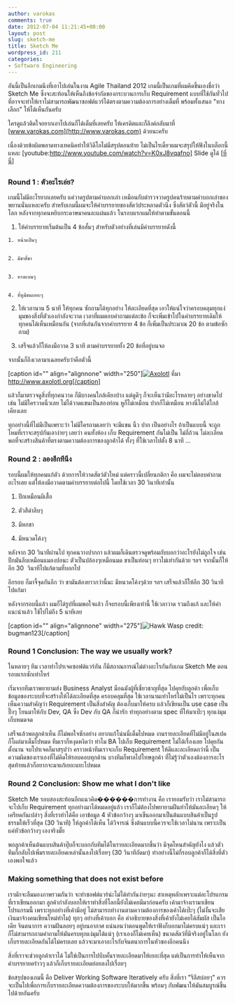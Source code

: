 ```yaml
---
author: varokas
comments: true
date: 2012-07-04 11:21:45+00:00
layout: post
slug: sketch-me
title: Sketch Me
wordpress_id: 211
categories:
- Software Engineering
---
```


อันนึ้เป็นอีกเกมนึงที่เอาไปเล่นในงาน Agile Thailand 2012 เกมนี้เป็นเกมที่ผมคิดขึ้นเองชื่อว่า Sketch Me ซึ่งจะสะท้อนให้เห็นถึงข้อจำกัดของกระบวนการเก็บ Requirement แบบที่ใช้กันทั่วไป ที่อาจจะทำให้เราไม่สามารถพัฒนาซอฟต์แวร์ได้ตรงตามความต้องการอย่างเต็มที่ พร้อมทั้งเสนอ "ทางเลือก" ให้ได้เห็นกันครับ

ใครดูแล้วติดใจอยากเอาไปเล่นก็ได้เต็มที่เลยครับ ให้เครดิตและก็ลิงค์กลับมาที่ [www.varokas.com](http://www.varokas.com) ด้วยนะครับ

เนื่องด้วยข้อผิดพลาดทางเทคนิคทำให้วิดีโอไม่มีสรุปตอนท้าย ไม่เป็นไรเดี๋ยวผมจะสรุปให้ฟังในบล็อกนี้แหละ
[youtube:http://www.youtube.com/watch?v=K0xJ8vqafno]
Slide ดูได้ [[ที่นี่](https://docs.google.com/a/panusuwan.com/presentation/d/1uxs3P7XvkmZb1f7SQxTZ4U3lg2ItB-9_aZjVS3kVYTM)]


## <!--more-->




### Round 1 : ตัวอะไรเอ่ย?


เกมนี้ไม่มีอะไรยากเลยครับ แค่วาดรูปตามคำบอกเล่า เหมือนกับตำรวจวาดรูปคนร้ายตามคำบอกเล่าของพยานนั่นแหละครับ สำหรับเกมนี้ผมจะให้คำบรรยายของสัตว์ประหลาดตัวนึง ซึ่งสัตว์ตัวนี้ มีอยู่จริงในโลก หลังจากทุกคนหยิบกระดาษมาคนละแผ่นแล้ว ในรอบแรกผมให้ทำตามขั้นตอนนี้



	
  1. ให้คำบรรยายเริ่มต้นเป็น 4 ข้อสั้นๆ สำหรับตัวอย่างที่เล่นมีคำบรรยายดังนี้

	
    1. หน้าแป้นๆ

	
    2. มีขาสี่ขา

	
    3. หางแบนๆ

	
    4. ที่หูมีขนเยอะๆ




	
  2. ให้เวลานาน 5 นาที ให้ทุกคน ซักถามได้ทุกอย่าง ให้ละเอียดที่สุด เอาให้แน่ใจว่าครอบคลุมทุกแง่มุมของสิ่งที่ตัวเองกำลังจะวาด เวลาที่ผมตอบคำถามแต่ละข้อ ก็จะเพิ่มเข้าไปในคำบรรยายเดิมให้ทุกคนได้เห็นเหมือนกัน (จากที่เล่นกันจากคำบรรยาย 4 ข้อ ก็เพิ่มเป็นประมาณ 20 ข้อ ตามข้อซักถาม)

	
  3. เสร็จแล้วก็ให้ลงมือวาด 3 นาที ตามคำบรรยายทั้ง 20 ข้อที่อยู่บนจอ


จากนั้นก็ถึงเวลามาเฉลยครับว่าคือตัวนี้

[caption id="" align="alignnone" width="250"][![Axolotl](http://www.axolotl.org/images/animals/axolotl.jpg)](http://www.axolotl.org) ที่มา http://www.axolotl.org[/caption]

แล้วก็มาตรวจดูสิ่งที่ทุกคนวาด ก็มีบางคนใกล้เคียงบ้าง แต่ดูดีๆ ก็จะเห็นว่ามีอะไรหลายๆ อย่างขาดไป เช่น ไม่มีใครวาดนิ้วเลย ไม่ได้วาดแขนเป็นสองท่อน หูก็ไม่เหมือน ปากก็ไม่เหมือน หางนี่ไม่ได้ใกล้เคียงเลย

ทุกอย่างนี้ที่ไม่มีเป็นเพราะว่า ไม่มีใครถามเลยว่า จะมีแขน นิ้ว ปาก เป็นอย่างไร ถ้าเป็นแบบนี้ จะถูกไหมที่เราจะสรุปกันเอาง่ายๆ เลยว่า คนทั้งห้อง เก็บ Requirement กันไม่เป็น ไม่ถี่ถ้วน ไม่ละเอียดพอที่จะสร้างสินค้าที่ตรงตามความต้องการของลูกค้่าได้ ทั้งๆ ที่ใช้เวลาไปตั้ง 8 นาที ...


### Round 2 : ลองอีกทีนึง


รอบนี้ผมให้ทุกคนแก้ตัว ด้วยการให้วาดสัตว์ตัวใหม่ แต่คราวนี้เปลี่ยนกติกา คือ ผมจะไม่ตอบคำถามอะไรเลย แต่ให้ลงมือวาดตามคำบรรยายต่อไปนี้ โดยใช้เวลา 30 วินาทีเท่านั้น



	
  1. ปีกเหมือนผีเสื้อ

	
  2. ตัวสีดำลีบๆ

	
  3. มีหกขา

	
  4. มีหนวดโค้งๆ


หลังจาก 30 วินาทีผ่านไป ทุกคนวางปากกา แล้วผมก็เดินตรวจดูพร้อมกับบอกว่าอะไรยังไม่ถูกใจ เช่น ปีกมันลีบเหมือนแมลงปอนะ ตัวเป็นปล้องๆเหมือนมด ขาเป็นท่อนๆ ยาวไม่เท่ากันด้วย ฯลฯ จากนั้นก็ให้อีก 30  วินาทีไปแก้ตามที่บอกไป

อีกรอบ ก็มาจี้จุดกันอีก ว่า ขามันต้องยาวกว่านี้นะ มีหนวดโค้งๆด้วย ฯลฯ เสร็จแล้วก็ให้อีก 30 วินาที ไปแก้มา

หลังจากรอบนี้แล้ว ผมก็ได้รูปที่ผมพอใจแล้ว ก็จบรอบนี้เพียงเท่านี้ ใช้เวลาวาด รวมถึงแก้ และให้คำแนะนำแล้ว ใช้ไปไม่ถึง 5 นาทีเลย

[caption id="" align="alignnone" width="275"]![Hawk Wasp](http://cdn.ghosttheory.com/wp-content/uploads/2008/12/tarantulahawk.jpg) credit: bugman123[/caption]


### Round 1 Conclusion: The way we usually work?


ในหลายๆ ทีม เวลาทำโปรเจคซอฟต์แวร์กัน ก็มีสถาณการณ์ไม่ต่างอะไรกันกับเกม Sketch Me ตอนรอบแรกซักเท่าไหร่

เริ่มจากทีมเราพยายามส่ง Business Analyst มือฉมังผู้ที่เชี่ยวชาญที่สุด ไปคุยกับลูกค้า เพื่อเก็บข้อมูลของระบบที่จะสร้างให้ได้ละเอียดที่สุด ครอบคลุมที่สุด ใช้เวลานานเท่าไหร่ไม่เป็นไร เพราะทุกคนเห็นความสำคัญว่า Requirement เป็นสิ่งสำคัญ ต้องเก็บมาให้ครบ แล้วก็เขียนเป็น use case เป็นปึ๊งๆ โยนมาให้กับ Dev, QA ซึ่ง Dev กับ QA ก็น่ารัก ทำทุกอย่างตาม spec ที่ให้มาเป๊ะๆ ทุกแง่มุมเก็บหมดจด

เสร็จแล้วพอลูกค้าเห็น ก็ไม่พอใจซักอย่าง อยากแก้โน่นนี่เต็มไปหมด งานรายละเอียดที่ไม่มีอยู่ในสเปคก็โผล่มาเต็มไปหมด ทีมเราก็หงุดหงิดว่า ทำไม BA ไปเก็บ Requirement ไม่ได้เรื่องเลย ไปคุยกันตั้งนาน จบโปรเจคก็มาสรุปว่า คราวหน้าทีมเราจะเก็บ Requirement ให้ดีและละเอียดกว่านี้ เป็นความผิดของเราเองที่ไม่คิดให้รอบคอบทุกด้าน บางทีมก็พาลไปโทษลูกค้า ที่ไม่รู้ว่าตัวเองต้องการอะไร สุดท้ายแล้วก็อยากจะมาแก้เยอะแยะไปหมด


### Round 2 Conclusion: Show me what I don't like


Sketch Me รอบสองสะท้อนอีกแนวคิด������การทำงาน คือ เรายอมรับว่า เราไม่สามารถจะไปเก็บ Requirement ทุกอย่างมาได้หมดอยู่แล้ว เราก็ไม่ต้องไปพยายามฝีนทำให้มันละเอียดๆ ให้เครียดกันเปล่าๆ สิ่งที่เราทำได้คือ เอาข้อมูล 4 หัวข้อกว้างๆ มาเข็นออกมาเป็นต้นแบบสินค้าเป็นรูปธรรมให้เร็วที่สุด (30 วินาที) ให้ลูกค้าได้เห็น ได้วิจารณ์ ซึ่งต้นแบบนี้ควรจะใช้เวลาไม่นาน เพราะเป็นแค่หัวข้อกว้างๆ เองจริงมั๊ย

พอลูกค้าเห็นต้นแบบสินค้าปุ๊บก็จะบอกกับทีมได้ในรายละเอียดมากขึ้นว่า มีจุดไหนสำคัญยังไง แล้วตัวทีมก็กลับไปเพิ่มรายละเอียดเหล่านั้นลงไปเรื่อยๆ (30 วินาทีถัดมา) ทำอย่างนี้ไม่กี่รอบลูกค้าก็ได้สิ่งที่ตัวเองพอใจแล้ว


### Making something that does not exist before


เรามักจะลืมมองภาพรวมกันว่า จะทำซอฟต์แวร์น่ะไม่ได้ทำกันง่ายๆนะ สาเหตุหลักเพราะแต่ละโปรแกรมที่เราเขียนออกมา ลูกค้ากำลังบอกให้เราทำสิ่งที่โลกนี้ยังไม่เคยมีมาก่อนครับ เค้ามาจ้างเรามาเขียนโปรแกรมนี้ เพราะทุกอย่างที่เค้ามีอยู่ ไม่สามารถทำงานตามความต้องการของเค้าได้เป๊ะๆ (ไม่งั้นจะเสียเงินมาจ้างคนเขียนใหม่ทำไม) ทุกๆ อย่างที่เค้าบอก คือ คำอธิบายของสิ่งที่เค้ายังไม่เคยได้สัมผัส เป็นไอเดีย จินตนาการ ความฝันลอยๆ อยู่บนอากาศ แน่นอนว่าตอนพูดให้เราฟังก็บอกมาไม่ครบแน่ๆ และเราก็ไม่สามารถถามคำถามให้มันครบทุกแง่มุมได้แน่ๆ (เราเองก็ไม่เคยเห็น) ขนาดสัตว์ที่มีจริงอยู่ในโลก ยังเก็บรายละเอียดกันได้ไม่ครบเลย แล้วจะมาเอาอะไรกับจินตนาการในหัวของอีกคนนึง

สิ่งที่เราจะช่วยลูกค้าเราได้ ไม่ใช่เป็นการไปบีบคั้นรายละเอียดมาให้เยอะที่สุด แต่เป็นการทำให้เห็นจากคำบรรยายคร่าวๆ แล้วก็เก็บรายละเอียดย่อยลงไปเรื่อยๆ

ข้อสรุปของเกมนี้ คือ Deliver Working Software Iteratively ครับ สิ่งที่เรา "รีลีสบ่อยๆ" ควรจะเป็นไปเพื่อการเก็บรายละเอียดความต้องการของระบบให้มากขึ้น พร้อมๆ กับพัฒนาให้มันสมบูรณ์ขึ้นไปด้วยกันครับ
